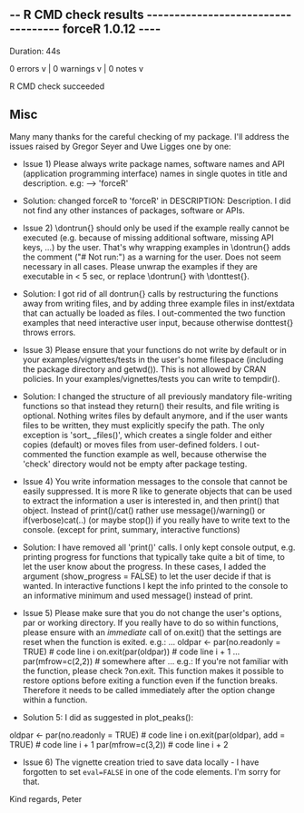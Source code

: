 ## -- R CMD check results ----------------------------------- forceR 1.0.12 ----
Duration: 44s

0 errors v | 0 warnings v | 0 notes v

R CMD check succeeded


## Misc
Many many thanks for the careful checking of my package. I'll address the issues raised by Gregor Seyer and Uwe Ligges one by one:

* Issue 1)
Please always write package names, software names and API (application programming interface) names in single quotes in title and description. e.g: --> 'forceR'

* Solution:
changed forceR to 'forceR' in DESCRIPTION: Description. I did not find any other instances of packages, software or APIs.



* Issue 2)
\dontrun{} should only be used if the example really cannot be executed (e.g. because of missing additional software, missing API keys, ...) by the user. That's why wrapping examples in \dontrun{} adds the comment ("# Not run:") as a warning for the user. Does not seem necessary in all cases. Please unwrap the examples if they are executable in < 5 sec, or replace \dontrun{} with \donttest{}.  

* Solution:
I got rid of all dontrun{} calls by restructuring the functions away from writing files, and by adding three example files in inst/extdata that can actually be loaded as files. I out-commented the two function examples that need interactive user input, because otherwise donttest{} throws errors.



* Issue 3)
Please ensure that your functions do not write by default or in your examples/vignettes/tests in the user's home filespace (including the package directory and getwd()). This is not allowed by CRAN policies. In your examples/vignettes/tests you can write to tempdir().

* Solution:
I changed the structure of all previously mandatory file-writing functions so that instead they return() their results, and file writing is optional. Nothing writes files by default anymore, and if the user wants files to be written, they must explicitly specify the path. The only exception is 'sort_ _files()', which creates a single folder and either copies (default) or moves files from user-defined folders. I out-commented the function example as well, because otherwise the 'check' directory would not be empty after package testing.



* Issue 4)
You write information messages to the console that cannot be easily suppressed. It is more R like to generate objects that can be used to extract the information a user is interested in, and then print() that object. Instead of print()/cat() rather use message()/warning()  or if(verbose)cat(..) (or maybe stop()) if you really have to write text to the console. (except for print, summary, interactive functions)

* Solution:
I have removed all 'print()' calls. I only kept console output, e.g. printing progress for functions that typically take quite a bit of time, to let the user know about the progress. In these cases, I added the argument (show_progress = FALSE) to let the user decide if that is wanted. In interactive functions I kept the info printed to the console to an informative minimum and used message() instead of print.



* Issue 5)
Please make sure that you do not change the user's options, par or working directory. If you really have to do so within functions, please ensure with an *immediate* call of on.exit() that the settings are reset when the function is exited. e.g.:
...
oldpar <- par(no.readonly = TRUE)    # code line i
on.exit(par(oldpar))            # code line i + 1
...
par(mfrow=c(2,2))            # somewhere after
...
e.g.:
If you're not familiar with the function, please check ?on.exit. This function makes it possible to restore options before exiting a function even if the function breaks. Therefore it needs to be called immediately after the option change within a function.

* Solution 5:
I did as suggested in plot_peaks():

oldpar <- par(no.readonly = TRUE)    # code line i 
on.exit(par(oldpar), add = TRUE)    # code line i + 1
par(mfrow=c(3,2))                    # code line i + 2


* Issue 6)
The vignette creation tried to save data locally - I have forgotten to set `eval=FALSE` in one of the code elements. I'm sorry for that.

Kind regards,
Peter

